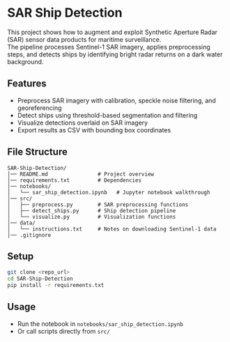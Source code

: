 # SAR Ship Detection

This project shows how to augment and exploit Synthetic Aperture Radar (SAR) sensor data products for maritime surveillance.  
The pipeline processes Sentinel-1 SAR imagery, applies preprocessing steps, and detects ships by identifying bright radar returns on a dark water background.

## Features
- Preprocess SAR imagery with calibration, speckle noise filtering, and georeferencing
- Detect ships using threshold-based segmentation and filtering
- Visualize detections overlaid on SAR imagery
- Export results as CSV with bounding box coordinates

## File Structure
```text
SAR-Ship-Detection/
│── README.md                # Project overview
│── requirements.txt         # Dependencies
│── notebooks/
│   └── sar_ship_detection.ipynb   # Jupyter notebook walkthrough
│── src/
│   ├── preprocess.py        # SAR preprocessing functions
│   ├── detect_ships.py      # Ship detection pipeline
│   └── visualize.py         # Visualization functions
│── data/
│   └── instructions.txt     # Notes on downloading Sentinel-1 data
│── .gitignore
```

## Setup
```bash
git clone <repo_url>
cd SAR-Ship-Detection
pip install -r requirements.txt
```

## Usage
- Run the notebook in `notebooks/sar_ship_detection.ipynb`
- Or call scripts directly from `src/`
